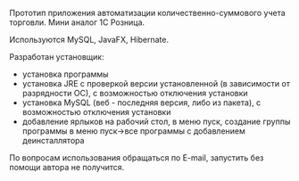 Прототип приложения автоматизации количественно-суммового учета торговли. Мини аналог 1С Розница.

Используются MySQL, JavaFX, Hibernate.

Разработан установщик:
- установка программы
- установка JRE с проверкой версии установленной (в зависимости от разрядности ОС), с возможностью отключения установки
- установка MySQL (веб - последняя версия, либо из пакета), с возможностью отключения установки
- добавление ярлыков на рабочий стол, в меню пуск, создание группы программы в меню пуск->все программы с добавлением деинсталлятора

По вопросам использования обращаться по E-mail, запустить без помощи автора не получится.
